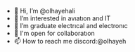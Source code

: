- 👋 Hi, I’m @olhayehali
- 👀 I’m interested in avıatıon and IT
- 🌱 I’m graduate electrıcal and electronıc
- 💞️ I'm open for collaboratıon
- 📫 How to reach me discord:@olhayeh

<!---
olhayehali/olhayehali is a ✨ special ✨ repository because its `README.md` (this file) appears on your GitHub profile.
You can click the Preview link to take a look at your changes.
--->
